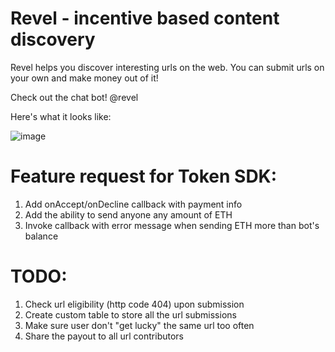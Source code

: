 # Revel - incentive based content discovery

Revel helps you discover interesting urls on the web. You can submit urls on your own and make money out of it!

Check out the chat bot! @revel

Here's what it looks like:

![image](https://user-images.githubusercontent.com/1687829/26969358-524846ca-4cba-11e7-832c-5e18ab166297.png)


# Feature request for Token SDK:

1. Add onAccept/onDecline callback with payment info
2. Add the ability to send anyone any amount of ETH
3. Invoke callback with error message when sending ETH more than bot's balance

# TODO:
1. Check url eligibility (http code 404) upon submission
2. Create custom table to store all the url submissions
3. Make sure user don't "get lucky" the same url too often
4. Share the payout to all url contributors
